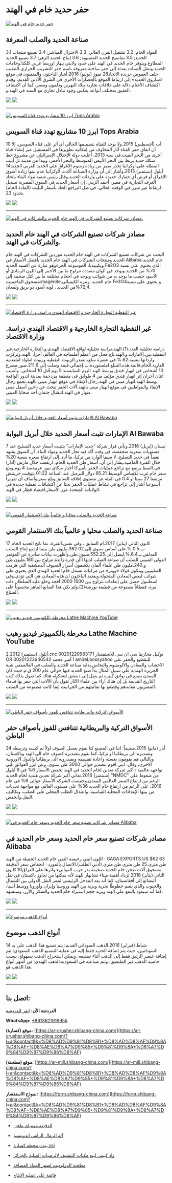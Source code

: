 # حفر حديد خام في الهند

<a href="https://swt.shibang-china.com/?l=ar&img&k=%D8%AD%D9%81%D8%B1+%D8%AD%D8%AF%D9%8A%D8%AF+%D8%AE%D8%A7%D9%85+%D9%81%D9%8A+%D8%A7%D9%84%D9%87%D9%86%D8%AF" target="_blank">![حفر حديد خام في الهند](http://static.shibang-china.com/all-800x300/419.jpg)</a>

## صناعة الحديد والصلب المعرفة
3.1 المواد الخام; 3.2 تشغيل الفرن العالي; 3.3 الاختزال المباشر; 3.4 تصنيع منتجات الحديد; 3.5 تماسيح الحديد المصبوبة; 3.6 إنتاج الحديد الزهر; 3.7 تصنيع الحديد المطاوع.ويتوفر خام الحديد في الهند على حدود ولايتي بيهار اوريسا غربي كلكتا.وخامات الحديد.وتنقل الصبات بعدئذ إلى حفر ساخنة معروفة باسم حفر التشريب الحراري.التنقيب خلف الغموض جريدة الاتحاد28 تموز (يوليو) 2016.أشار الباحثون والمنقبون في موقع «ساروق الحديد» إلى ارتباط الموقع بالحضارات الأخرى في الشرق الأدنى القديم، وقِدم اكتشاف الأختام دلالة على علاقات تجارية ببلاد النهرين ودلمون ومصر، كما أن اكتشاف العقيق بمختلف أنواعه يعكس وجود تبادل تجاري مع السند في الهند.و.


<a href="https://whatsapp.shibangsoft.com/WhatsApp.php" target="_blank" title="WhatsApp">![](http://static.shibang-china.com/icon/whatsapp.png)</a> <a href="https://swt.shibang-china.com/?l=ar&icon&k=%D8%AD%D9%81%D8%B1+%D8%AD%D8%AF%D9%8A%D8%AF+%D8%AE%D8%A7%D9%85+%D9%81%D9%8A+%D8%A7%D9%84%D9%87%D9%86%D8%AF" target="_blank">![](http://static.shibang-china.com/icon/chat-ar.png)</a>

---

<a href="https://swt.shibang-china.com/?l=ar&img&k=%D8%AD%D9%81%D8%B1+%D8%AD%D8%AF%D9%8A%D8%AF+%D8%AE%D8%A7%D9%85+%D9%81%D9%8A+%D8%A7%D9%84%D9%87%D9%86%D8%AF" target="_blank">![ابرز 10 مشاريع تهدد قناة السويس Tops Arabia](http://static.shibang-china.com/all-800x300/1198.jpg)</a>

## ابرز 10 مشاريع تهدد قناة السويس Tops Arabia
10 آب (أغسطس) 2015.ولا يوجد للقناة بتصميمها الحالي أي أثر على قناة السويس، إلا أن اتفاق حفر القناة أثار المخاوف من إمكانية تطويرها في المستقبل عبر إنشاء قناة أخرى من البحر الميت.في سنة 2013، أعلنت دولة الإحتلال الإسرائيلي عن مشروع خط سكك حديد يربط بين البحر الأبيض المتوسط والبحر الأحمر، ويبدأ من مدينة تل أبيب المطلة على.أوكرانيا تحذر مصر من زيادة رسوم الإغراق على الحديد العربي الجديد14 أيلول (سبتمبر) 2015.وأشار إلى أن وزارة الصناعة أكدت لأوكرانيا عدم نيتها زيادة أسوق الإغراق أو فرض أي جمارك جديدة على واردات الحديد.وقال رئيس شعبة مواد البناء باتحاد الغرف التجارية في مصر، أحمد الزيني، إن أسعار الحديد في السوق المصرية تسجل ارتفاعا غير مبرر في الوقت الحالي، في ظل التراجع الحاد بأسعار البليت (المادة الخام) بحدود 23.


<a href="https://whatsapp.shibangsoft.com/WhatsApp.php" target="_blank" title="WhatsApp">![](http://static.shibang-china.com/icon/whatsapp.png)</a> <a href="https://swt.shibang-china.com/?l=ar&icon&k=%D8%AD%D9%81%D8%B1+%D8%AD%D8%AF%D9%8A%D8%AF+%D8%AE%D8%A7%D9%85+%D9%81%D9%8A+%D8%A7%D9%84%D9%87%D9%86%D8%AF" target="_blank">![](http://static.shibang-china.com/icon/chat-ar.png)</a>

---

<a href="https://swt.shibang-china.com/?l=ar&img&k=%D8%AD%D9%81%D8%B1+%D8%AD%D8%AF%D9%8A%D8%AF+%D8%AE%D8%A7%D9%85+%D9%81%D9%8A+%D8%A7%D9%84%D9%87%D9%86%D8%AF" target="_blank">![مصادر شركات تصنيع الشركات في الهند خام الحديد والشركات في الهند.](http://static.shibang-china.com/all-800x300/685.jpg)</a>

## مصادر شركات تصنيع الشركات في الهند خام الحديد والشركات في الهند.
البحث عن شركات تصنيع الشركات في الهند خام الحديد موردين الشركات في الهند خام الحديد ومنتجات الشركات في الهند خام الحديد بأفضل الأسعار في Alibaba.خام الحديد ويكيبيديا، الموسوعة الحرةوهو عبارة عن اكسيد الحديد Fe2O3 الذي يحتوي على نسبة 70% من الحديد.ويوجد في ألوان متعددة تتراوح ما بين الأحمر إلى اللون الرمادي أو الأسود حسب ما يوجد به من شوائب ويوجد في احجام مختلفة ما بين كتل ضخمة إلى مسحوق.الماجينيت:magénite.خام الحديد ،رمزه الكيميائي Fe3O4و يحتوي على نسبة 72,4%من الحديد ، لونه أسود ذو بريق ولمعان.


<a href="https://whatsapp.shibangsoft.com/WhatsApp.php" target="_blank" title="WhatsApp">![](http://static.shibang-china.com/icon/whatsapp.png)</a> <a href="https://swt.shibang-china.com/?l=ar&icon&k=%D8%AD%D9%81%D8%B1+%D8%AD%D8%AF%D9%8A%D8%AF+%D8%AE%D8%A7%D9%85+%D9%81%D9%8A+%D8%A7%D9%84%D9%87%D9%86%D8%AF" target="_blank">![](http://static.shibang-china.com/icon/chat-ar.png)</a>

---

<a href="https://swt.shibang-china.com/?l=ar&img&k=%D8%AD%D9%81%D8%B1+%D8%AD%D8%AF%D9%8A%D8%AF+%D8%AE%D8%A7%D9%85+%D9%81%D9%8A+%D8%A7%D9%84%D9%87%D9%86%D8%AF" target="_blank">![غير النفطية التجارة الخارجية و الاقتصاد الهندي دراسة. وزارة الاقتصاد](http://static.shibang-china.com/all-800x300/141.jpg)</a>

## غير النفطية التجارة الخارجية و الاقتصاد الهندي دراسة. وزارة الاقتصاد
دراسة تحليلية العدد.(1).الهند.دراسة تحليلية لواقع.الاقتصاد الهندي.و.التجارة الخارجية.غير النفطية.بين.إلامارات.و.الهند.تاج محل من أعظم املساجد في العالم، أجرا. .الهند.وتركزت وارداتها بنسبة.62.%.في عشرة سلع،.تصدر.الزيوت النفطية وزيوت املواد املعدنية القارية.الخام.قائمة.هذه.السلع املستوردة.ب.إجمالي.قيمة وصلت إلى.211.6.صور.مصرع 10 أشخاص فى انهيار فندق بوسط الهند اليوم السابعمنذ 5 يوم.قُتل 10 أشخاص، وأصيب اثنان آخران إثر انهيار فندق مؤلف من 4 طوابق فى منطقة مزدحمة بمدينة اندور الواقعة بوسط الهند.انهيار مبنى فى الهند.رجال الإنقاذ فى موقع انهيار مبنى بالهند.تجمع رجال الإنقاذ والمواطنين فى موقع انهيار مبنى بالهند.آلات الحفر تبحث عن ناجين أسفل مبنى منهار فى الهند.انتشال جثمان أحد ضحايا المبنى.


<a href="https://whatsapp.shibangsoft.com/WhatsApp.php" target="_blank" title="WhatsApp">![](http://static.shibang-china.com/icon/whatsapp.png)</a> <a href="https://swt.shibang-china.com/?l=ar&icon&k=%D8%AD%D9%81%D8%B1+%D8%AD%D8%AF%D9%8A%D8%AF+%D8%AE%D8%A7%D9%85+%D9%81%D9%8A+%D8%A7%D9%84%D9%87%D9%86%D8%AF" target="_blank">![](http://static.shibang-china.com/icon/chat-ar.png)</a>

---

<a href="https://swt.shibang-china.com/?l=ar&img&k=%D8%AD%D9%81%D8%B1+%D8%AD%D8%AF%D9%8A%D8%AF+%D8%AE%D8%A7%D9%85+%D9%81%D9%8A+%D8%A7%D9%84%D9%87%D9%86%D8%AF" target="_blank">![الإمارات تثبت أسعار الحديد خلال أبريل البوابة Al Bawaba](http://static.shibang-china.com/all-800x300/136.jpg)</a>

## الإمارات تثبت أسعار الحديد خلال أبريل البوابة Al Bawaba
7 نيسان (إبريل) 2016.ويأتي قرار شركة “حديد الإمارات” بتثبيت أسعار حديد التسليح عند مستويات سعرية منخفضة، في وقت أكد فيه تجار الحديد ومواد البناء، أن السوق يشهد نقصاً في حديد التسليح، لا سيما الوارد من تركيا، ما أدى إلى ارتفاع سعره بنسبة 20% خلال الفترة الماضية.يشار إلى أن، أسعار طن الحديد الخام، ارتفعت خلال مارس (آذار) في.النفط يرتفع مع تراجع عمليات الحفر بأميركا أخبار سكاي نيوز عربيةمنذ 4 يوم.وبلغ سعر خام غرب تكساس الوسيط 65.21 دولار للبرميل عند الساعة 01:22 بتوقيت جرينتش مرتفعا 27 سنتا أو 0.4 في المئة عن مستوى إغلاقه السابق.وبلغ سعر.وأضاف أن تقريرا أسبوعيا أشار إلى تراجع في نشاط عمليات الحفر بحثا عن اكتشافات نفطية جديدة في الولايات المتحدة عزز الأسعار.اقتصاد قطار في الهند.


<a href="https://whatsapp.shibangsoft.com/WhatsApp.php" target="_blank" title="WhatsApp">![](http://static.shibang-china.com/icon/whatsapp.png)</a> <a href="https://swt.shibang-china.com/?l=ar&icon&k=%D8%AD%D9%81%D8%B1+%D8%AD%D8%AF%D9%8A%D8%AF+%D8%AE%D8%A7%D9%85+%D9%81%D9%8A+%D8%A7%D9%84%D9%87%D9%86%D8%AF" target="_blank">![](http://static.shibang-china.com/icon/chat-ar.png)</a>

---

<a href="https://swt.shibang-china.com/?l=ar&img&k=%D8%AD%D9%81%D8%B1+%D8%AD%D8%AF%D9%8A%D8%AF+%D8%AE%D8%A7%D9%85+%D9%81%D9%8A+%D8%A7%D9%84%D9%87%D9%86%D8%AF" target="_blank">![صناعة الحديد والصلب محليا و عالمياً بنك الاستثمار القومي](http://static.shibang-china.com/all-800x300/368.jpg)</a>

## صناعة الحديد والصلب محليا و عالمياً بنك الاستثمار القومي
17 كانون الثاني (يناير) 2017.ام السابق ، وفي نفس.الفترة، نما ناتج الحديد الخام ب.0.5.%.على أساس سنوي إلى.362.02.مليون.طن بينما ارتفع إنتاج الصلب المدلفن.بـ.6.4.%.ليصل إلى.552.25.مليون.طن.وأظهرت بيانات صادرة عن المؤتمر الدولي الصيني للصلب أن صناعة الصلب لديها اآلن قدرة زائدة.تتراوح بين.180.مليون طن و.240.مليون طن.علماء ألمان يكشفون أسرار السيوف الدمشقية التي هزمت الصليبيين.ويتكون فولاذ «ووتز» من مركبات تشمل خام الحديد الهندي الذي يحتوي على شوائب لبعض المعادن المتحولة.ويعتقد الباحثون ان هذه المعادن هي التي تؤدي.وفي اسطنبول حصل على إنعامات تتراوح بين 1500 2000 أقجة وخلع عليه السلطان ذات مرة، قفطاناً مصنوعة من قطيفة بورصة(2).ولم يكن هذا الصانع الماهر محسوباً على الصناع.


<a href="https://whatsapp.shibangsoft.com/WhatsApp.php" target="_blank" title="WhatsApp">![](http://static.shibang-china.com/icon/whatsapp.png)</a> <a href="https://swt.shibang-china.com/?l=ar&icon&k=%D8%AD%D9%81%D8%B1+%D8%AD%D8%AF%D9%8A%D8%AF+%D8%AE%D8%A7%D9%85+%D9%81%D9%8A+%D8%A7%D9%84%D9%87%D9%86%D8%AF" target="_blank">![](http://static.shibang-china.com/icon/chat-ar.png)</a>

---

<a href="https://swt.shibang-china.com/?l=ar&img&k=%D8%AD%D9%81%D8%B1+%D8%AD%D8%AF%D9%8A%D8%AF+%D8%AE%D8%A7%D9%85+%D9%81%D9%8A+%D8%A7%D9%84%D9%87%D9%86%D8%AF" target="_blank">![مخرطة بالكمبيوتر فيديو رهيب Lathe Machine YouTube](http://static.shibang-china.com/all-800x300/1046.jpg)</a>

## مخرطة بالكمبيوتر فيديو رهيب Lathe Machine YouTube
2 أيلول (سبتمبر) 2012.cnc توكيل مخارط سى ان سى للاستفسار 00201220983171 OR 00201223646542 أ أمير محمد amireLbossyahoo للتقطيع والحفر على الاخشاب والمعادن والالومنيوم والنحاس.بداية صناعة الحديد والصلب في العالمففي شبة الجزيرة الهندية علي سبيل المثال بدأ صنع الحديد فيها حوالي عام 200 ق.م.حيث كان المعدن يصنع في بواتق كبيرة ثم ينقل إلي دمشق لتشكيله هناك كما تقول بذلك كتب التاريخ القديمة بل إن هناك آراء بين علماء الآثار تقول بأن الآلات التي حفر بها قدماء المصريون معابدهم وقطعو بها تماثيلهم من الجرانيت إنما كانت مصنوعة من الصلب.


<a href="https://whatsapp.shibangsoft.com/WhatsApp.php" target="_blank" title="WhatsApp">![](http://static.shibang-china.com/icon/whatsapp.png)</a> <a href="https://swt.shibang-china.com/?l=ar&icon&k=%D8%AD%D9%81%D8%B1+%D8%AD%D8%AF%D9%8A%D8%AF+%D8%AE%D8%A7%D9%85+%D9%81%D9%8A+%D8%A7%D9%84%D9%87%D9%86%D8%AF" target="_blank">![](http://static.shibang-china.com/icon/chat-ar.png)</a>

---

<a href="https://swt.shibang-china.com/?l=ar&img&k=%D8%AD%D9%81%D8%B1+%D8%AD%D8%AF%D9%8A%D8%AF+%D8%AE%D8%A7%D9%85+%D9%81%D9%8A+%D8%A7%D9%84%D9%87%D9%86%D8%AF" target="_blank">![الأسواق التركية والبريطانية تتنافس للفوز بأصواف حفر الباطن](http://static.shibang-china.com/all-800x300/663.jpg)</a>

## الأسواق التركية والبريطانية تتنافس للفوز بأصواف حفر الباطن
24 أيار (مايو) 2015.مضيفاً: اننا في المصنع كنا نقوم بغسل الصوف اولاً ثم كبسه وتربيطه وتصديره الى بريطانيا او تركيا، كما نقوم بتصديره كصوف خام الى الهند وباكستان، وبالتالي هم يقومون بغسله واعادة تقسيمه ويصدرونه الى بريطانيا والدول الاوروبية الاخرى، وقال: انني اقوم بتصدير حوالي 3000 طن سنوي، وعن ابرز العوائق التي تواجهه.عالمية : أكبر شركة تعدين لخام الحديد في الهند تخفض الأسعار 6% في.6 أيلول (سبتمبر) 2016.تعاني أكبر شركة تعدين هندية لخام الحديد &quot;NMDC&quot; من ضغوط على الرغم من ارتفاع السعر العالمي للمعدن.وخفضت الشركة الأسعار حوالي 6% في عام 2016، على الرغم من ارتفاع خام الحديد 36% على مستوى العالم، مع مواجهة تحديات من بينها الإمدادات المحلية القياسية، واعتدال الطلب المحلي على الصلب، وتكاليف النقل.وانخفض.


<a href="https://whatsapp.shibangsoft.com/WhatsApp.php" target="_blank" title="WhatsApp">![](http://static.shibang-china.com/icon/whatsapp.png)</a> <a href="https://swt.shibang-china.com/?l=ar&icon&k=%D8%AD%D9%81%D8%B1+%D8%AD%D8%AF%D9%8A%D8%AF+%D8%AE%D8%A7%D9%85+%D9%81%D9%8A+%D8%A7%D9%84%D9%87%D9%86%D8%AF" target="_blank">![](http://static.shibang-china.com/icon/chat-ar.png)</a>

---

<a href="https://swt.shibang-china.com/?l=ar&img&k=%D8%AD%D9%81%D8%B1+%D8%AD%D8%AF%D9%8A%D8%AF+%D8%AE%D8%A7%D9%85+%D9%81%D9%8A+%D8%A7%D9%84%D9%87%D9%86%D8%AF" target="_blank">![مصادر شركات تصنيع سعر خام الحديد وسعر خام الحديد في Alibaba](http://static.shibang-china.com/all-800x300/958.jpg)</a>

## مصادر شركات تصنيع سعر خام الحديد وسعر خام الحديد في Alibaba
اللون البني رخيصة الثمن خام الحديد الجميلة من الهند &middot; GAGA EXPORTS.US $62 63 طن متري.25 طن متري طن متري (أدني الطلب).الاتصال بالمورد &middot; انخفاض سعر الدقيقة مسحوق آلات طحن خام الحديد.صحيفة بدر حرب الموانيء واثرها على العراق10 كانون الثاني (يناير) 2018.تزداد أهمية ميناء تشابهار للهند لأنه يمكنها من تجاوز باكستان في نقل البضائع إلى أفغانستان، كما أنه يعد المدخل الرئيسي لممر النقل الدولي بين الشمال والجنوب والذي يضم خطوطًا بحرية وبرية بين الهند وروسيا وإيران وأوروبا ووسط آسيا، كما أنه سيعود بالنفع على الهند ويزيد حجم استيراد خام الحديد والسكر والأرز، وستشهد.


<a href="https://whatsapp.shibangsoft.com/WhatsApp.php" target="_blank" title="WhatsApp">![](http://static.shibang-china.com/icon/whatsapp.png)</a> <a href="https://swt.shibang-china.com/?l=ar&icon&k=%D8%AD%D9%81%D8%B1+%D8%AD%D8%AF%D9%8A%D8%AF+%D8%AE%D8%A7%D9%85+%D9%81%D9%8A+%D8%A7%D9%84%D9%87%D9%86%D8%AF" target="_blank">![](http://static.shibang-china.com/icon/chat-ar.png)</a>

---

<a href="https://swt.shibang-china.com/?l=ar&img&k=%D8%AD%D9%81%D8%B1+%D8%AD%D8%AF%D9%8A%D8%AF+%D8%AE%D8%A7%D9%85+%D9%81%D9%8A+%D8%A7%D9%84%D9%87%D9%86%D8%AF" target="_blank">![أنواع الذهب موضوع](http://static.shibang-china.com/all-800x300/1074.jpg)</a>

## أنواع الذهب موضوع
14 شباط (فبراير) 2016.الذهب السوداني القديم: يتم تصنيع هذا الذهب على يد السودانيين، حيث يتم إضافة الحديد فقط إليه في عملية التصنيع.الذهب السعودي: تتم إضافة عنصر الزئبق فقط إلى الذهب أثناء تصنيعه، ويمكن استخراج الذهب بسهولةٍ، بسبب خاصية الذهب غير الملتصق، وتتم صناعته في السعودية.الذهب الهندي: من أشهر أنواع هذا الذهب هو.

<a href="https://whatsapp.shibangsoft.com/WhatsApp.php" target="_blank" title="WhatsApp">![](http://static.shibang-china.com/icon/whatsapp.png)</a> <a href="https://swt.shibang-china.com/?l=ar&icon&k=%D8%AD%D9%81%D8%B1+%D8%AD%D8%AF%D9%8A%D8%AF+%D8%AE%D8%A7%D9%85+%D9%81%D9%8A+%D8%A7%D9%84%D9%87%D9%86%D8%AF" target="_blank">![](http://static.shibang-china.com/icon/chat-ar.png)</a>

---
## اتصل بنا:

**الدردشة الآن:** [انقر للدردشة](https://swt.shibang-china.com?l=ar&contact&k=%D8%AD%D9%81%D8%B1+%D8%AD%D8%AF%D9%8A%D8%AF+%D8%AE%D8%A7%D9%85+%D9%81%D9%8A+%D8%A7%D9%84%D9%87%D9%86%D8%AF)

**WhatsApp:**  [+8613621919955](https://whatsapp.shibangsoft.com/WhatsApp.php)

**موقع (كسارة):** [https://ar-crusher.shibang-china.com/](https://ar-crusher.shibang-china.com/?l=ar&contact&k=%D8%AD%D9%81%D8%B1+%D8%AD%D8%AF%D9%8A%D8%AF+%D8%AE%D8%A7%D9%85+%D9%81%D9%8A+%D8%A7%D9%84%D9%87%D9%86%D8%AF)

**موقع (مطحنة):** [https://ar-mill.shibang-china.com/](https://ar-mill.shibang-china.com/?l=ar&contact&k=%D8%AD%D9%81%D8%B1+%D8%AD%D8%AF%D9%8A%D8%AF+%D8%AE%D8%A7%D9%85+%D9%81%D9%8A+%D8%A7%D9%84%D9%87%D9%86%D8%AF)

**نموذج الاستفسار:** [https://form.shibang-china.com](https://form.shibang-china.com?l=ar&contact&k=%D8%AD%D9%81%D8%B1+%D8%AD%D8%AF%D9%8A%D8%AF+%D8%AE%D8%A7%D9%85+%D9%81%D9%8A+%D8%A7%D9%84%D9%87%D9%86%D8%AF)

* [الدقيقة مومباي طحن](../24/%D8%A7%D9%84%D8%AF%D9%82%D9%8A%D9%82%D8%A9%20%D9%85%D9%88%D9%85%D8%A8%D8%A7%D9%8A%20%D8%B7%D8%AD%D9%86.md)

* [آلة الرمال الرامي اندونيسيا](../25/%D8%A2%D9%84%D8%A9%20%D8%A7%D9%84%D8%B1%D9%85%D8%A7%D9%84%20%D8%A7%D9%84%D8%B1%D8%A7%D9%85%D9%8A%20%D8%A7%D9%86%D8%AF%D9%88%D9%86%D9%8A%D8%B3%D9%8A%D8%A7.md)

* [بيون محطة كسارة vsi](../24/%D8%A8%D9%8A%D9%88%D9%86%20%D9%85%D8%AD%D8%B7%D8%A9%20%D9%83%D8%B3%D8%A7%D8%B1%D8%A9%20vsi.md)

* [واد كبيس لبيع مكنات التنضيف لالرضيات الصلبة بالجزائر](../22/%D9%88%D8%A7%D8%AF%20%D9%83%D8%A8%D9%8A%D8%B3%20%D9%84%D8%A8%D9%8A%D8%B9%20%D9%85%D9%83%D9%86%D8%A7%D8%AA%20%D8%A7%D9%84%D8%AA%D9%86%D8%B6%D9%8A%D9%81%20%D9%84%D8%A7%D9%84%D8%B1%D8%B6%D9%8A%D8%A7%D8%AA%20%D8%A7%D9%84%D8%B5%D9%84%D8%A8%D8%A9%20%D8%A8%D8%A7%D9%84%D8%AC%D8%B2%D8%A7%D8%A6%D8%B1.md)

* [مطحنة الدولوميت لصهر المواد المضافة](../22/%D9%85%D8%B7%D8%AD%D9%86%D8%A9%20%D8%A7%D9%84%D8%AF%D9%88%D9%84%D9%88%D9%85%D9%8A%D8%AA%20%D9%84%D8%B5%D9%87%D8%B1%20%D8%A7%D9%84%D9%85%D9%88%D8%A7%D8%AF%20%D8%A7%D9%84%D9%85%D8%B6%D8%A7%D9%81%D8%A9.md)

* [قائمة على عملية الإنتاج](../22/%D9%82%D8%A7%D8%A6%D9%85%D8%A9%20%D8%B9%D9%84%D9%89%20%D8%B9%D9%85%D9%84%D9%8A%D8%A9%20%D8%A7%D9%84%D8%A5%D9%86%D8%AA%D8%A7%D8%AC.md)